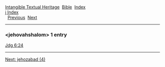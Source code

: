 [Intangible Textual Heritage](../../index)  [Bible](../index) 
[Index](index)   
[j Index](_j_)  
  [Previous](c06162)  [Next](c06164) 

------------------------------------------------------------------------

### &lt;jehovahshalom&gt; 1 entry

[Jdg 6:24](../kjv/jdg006.htm#024)  

------------------------------------------------------------------------

[Next: jehozabad (4)](c06164)
